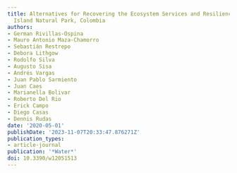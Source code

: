 ```yaml
---
title: Alternatives for Recovering the Ecosystem Services and Resilience of the Salamanca
  Island Natural Park, Colombia
authors:
- German Rivillas-Ospina
- Mauro Antonio Maza-Chamorro
- Sebastián Restrepo
- Debora Lithgow
- Rodolfo Silva
- Augusto Sisa
- Andrés Vargas
- Juan Pablo Sarmiento
- Juan Caes
- Marianella Bolivar
- Roberto Del Rio
- Erick Campo
- Diego Casas
- Dennis Rudas
date: '2020-05-01'
publishDate: '2023-11-07T20:33:47.876271Z'
publication_types:
- article-journal
publication: '*Water*'
doi: 10.3390/w12051513
---
```

